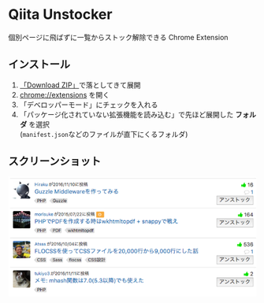 # Qiita Unstocker

個別ページに飛ばずに一覧からストック解除できる Chrome Extension

## インストール

1. [「Download ZIP」](https://github.com/mpyw/qiita-unstocker/archive/master.zip)で落としてきて展開
2. [chrome://extensions](chrome://extensions) を開く
3. 「デベロッパーモード」にチェックを入れる
4. 「パッケージ化されていない拡張機能を読み込む」で先ほど展開した **フォルダ** を選択<br> (`manifest.json`などのファイルが直下にくるフォルダ)

## スクリーンショット

![screenshot](screenshot.png)

